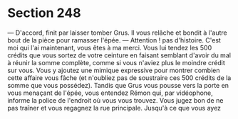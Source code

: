 # Section 248

— D'accord, finit par laisser tomber Grus. Il vous relâche et 
bondit à l'autre bout de la pièce pour ramasser l'épée. 
— Attention ! pas d'histoire. C'est moi qui l'ai maintenant, vous 
êtes à ma merci. Vous lui tendez les 500 crédits que vous sortez 
de votre ceinture en faisant semblant d'avoir du mal à réunir la 
somme complète, comme si vous n'aviez plus le moindre crédit 
sur vous. Vous y ajoutez une mimique expressive pour montrer 
combien cette affaire vous fâche (et n'oubliez pas de soustraire 
ces 500 crédits de la somme que vous possédez). Tandis que 
Grus vous pousse vers la porte en vous menaçant de l'épée, vous 
entendez Rémon qui, par vidéophone, informe la police de 
l'endroit où vous vous trouvez. Vous jugez bon de ne pas traîner 
et vous regagnez la rue principale. Jusqu'à ce que vous ayez